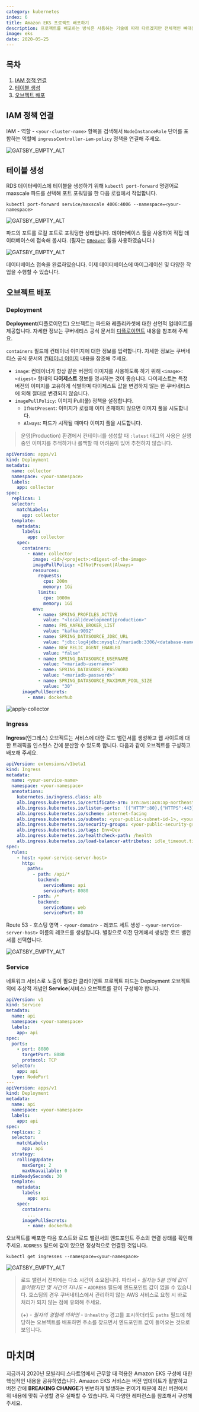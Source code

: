 ```yaml
---
category: kubernetes
index: 6
title: Amazon EKS 프로젝트 배포하기
description: 프로젝트를 배포하는 방식은 사용하는 기술에 따라 다르겠지만 전체적인 뼈대는 비슷합니다. 실전에서 어떻게 배포했는지 살펴보세요.
image: eks
date: 2020-05-25
---
```


## 목차

1. [IAM 정책 연결](#IAM-정책-연결)
2. [테이블 생성](#테이블-생성)
3. [오브젝트 배포](#오브젝트-배포)

## IAM 정책 연결

IAM - 역할 - `<your-cluster-name>` 항목을 검색해서 `NodeInstanceRole` 단어를 포함하는 역할에 `ingressController-iam-policy` 정책을 연결해 주세요.

![GATSBY_EMPTY_ALT](./attach-policy-for-ingress-controller.jpg)

## 테이블 생성

RDS 데이터베이스에 테이블을 생성하기 위해 `kubectl port-forward` 명령어로 maxscale 파드를 선택해 포트 포워딩을 한 다음 로컬에서 작업합니다.

```shell{promptUser: user}{promptHost: localhost}
kubectl port-forward service/maxscale 4006:4006 --namespace=<your-namespace>
```

![GATSBY_EMPTY_ALT](./port-forward-maxscale.jpg)

파드의 포트를 로컬 포트로 포워딩한 상태입니다. 데이터베이스 툴을 사용하여 직접 데이터베이스에 접속해 봅시다. (필자는 [`DBeaver`](https://dbeaver.io/download/) 툴을 사용하였습니다.)

![GATSBY_EMPTY_ALT](./mariadb-connection-settings.jpg)

데이터베이스 접속을 완료하였습니다. 이제 데이터베이스에 마이그레이션 및 다양한 작업을 수행할 수 있습니다.

## 오브젝트 배포

### Deployment

**Deployment**(디플로이먼트) 오브젝트는 파드와 레플리카셋에 대한 선언적 업데이트를 제공합니다. 자세한 정보는 쿠버네티스 공식 문서의 [디플로이먼트](https://kubernetes.io/ko/docs/concepts/workloads/controllers/deployment/) 내용을 참조해 주세요.

`containers` 필드에 컨테이너 이미지에 대한 정보를 입력합니다. 자세한 정보는 쿠버네티스 공식 문서의 [컨테이너 이미지](https://kubernetes.io/ko/docs/concepts/containers/#컨테이너-이미지) 내용을 참조해 주세요.

* `image`: 컨테이너가 항상 같은 버전의 이미지를 사용하도록 하기 위해 `<image>:<digest>` 형태의 **다이제스트** 정보를 명시하는 것이 좋습니다. 다이제스트는 특정 버전의 이미지를 고유하게 식별하며 다이제스트 값을 변경하지 않는 한 쿠버네티스에 의해 절대로 변경되지 않습니다.
* `imagePullPolicy`: 이미지 Pull(풀) 정책을 설정합니다.
    * `IfNotPresent`: 이미지가 로컬에 이미 존재하지 않으면 이미지 풀을 시도합니다.
    * `Always`: 파드가 시작될 때마다 이미지 풀을 시도합니다.

> 운영(Production) 환경에서 컨테이너를 생성할 때 `:latest` 태그의 사용은 실행 중인 이미지를 추적하거나 롤백할 때 어려움이 있어 추천하지 않습니다.

```yaml
apiVersion: apps/v1
kind: Deployment
metadata:
  name: collector
  namespace: <your-namespace>
  labels:
    app: collector
spec:
  replicas: 1
  selector:
    matchLabels:
      app: collector
  template:
    metadata:
      labels:
        app: collector
    spec:
      containers:
        - name: collector
          image: <id>/<project>:<digest-of-the-image>
          imagePullPolicy: <IfNotPresent|Always>
          resources:
            requests:
              cpu: 200m
              memory: 1Gi
            limits:
              cpu: 1000m
              memory: 1Gi
          env:
            - name: SPRING_PROFILES_ACTIVE
              value: "<local|development|production>"
            - name: FMS_KAFKA_BROKER_LIST
              value: "kafka:9092"
            - name: SPRING_DATASOURCE_JDBC_URL
              value: "jdbc:log4jdbc:mysql://mariadb:3306/<database-name>?autoReconnect=true&zeroDateTimeBehavior=convertToNull&useSSL=false&serverTimezone=Asia/Seoul"
            - name: NEW_RELIC_AGENT_ENABLED
              value: "false"
            - name: SPRING_DATASOURCE_USERNAME
              value: "<mariadb-username>"
            - name: SPRING_DATASOURCE_PASSWORD
              value: "<mariadb-password>"
            - name: SPRING_DATASOURCE_MAXIMUM_POOL_SIZE
              value: "30"
      imagePullSecrets:
        - name: dockerhub
```

![apply-collector](https://user-images.githubusercontent.com/16731356/82756835-920d4100-9e17-11ea-99da-b0dc046a3ff5.gif)

### Ingress

**Ingress**(인그레스) 오브젝트는 서비스에 대한 로드 밸런서를 생성하고 웹 사이트에 대한 트래픽을 인스턴스 간에 분산할 수 있도록 합니다. 다음과 같이 오브젝트를 구성하고 배포해 주세요.

```yaml
apiVersion: extensions/v1beta1
kind: Ingress
metadata:
  name: <your-service-name>
  namespace: <your-namespace>
  annotations:
    kubernetes.io/ingress.class: alb
    alb.ingress.kubernetes.io/certificate-arn: arn:aws:acm:ap-northeast-2:050914238222:certificate/f47dc907-3e20-4eba-9a37-71c039a9c28f
    alb.ingress.kubernetes.io/listen-ports: '[{"HTTP":80},{"HTTPS":443}]'
    alb.ingress.kubernetes.io/scheme: internet-facing
    alb.ingress.kubernetes.io/subnets: <your-public-subnet-id-1>, <your-public-subnet-id-2>, <your-public-subnet-id-3>
    alb.ingress.kubernetes.io/security-groups: <your-public-security-group-id>, <your-cluster-shared-node-security-group-id>, <your-nodegroup-security-group-id>
    alb.ingress.kubernetes.io/tags: Env=Dev
    alb.ingress.kubernetes.io/healthcheck-path: /health
    alb.ingress.kubernetes.io/load-balancer-attributes: idle_timeout.timeout_seconds=600
spec:
  rules:
    - host: <your-service-server-host>
      http:
        paths:
          - path: /api/*
            backend:
              serviceName: api
              servicePort: 8080
          - path: /*
            backend:
              serviceName: web
              servicePort: 80
```

Route 53 - 호스팅 영역 - `<your-domain>` - 레코드 세트 생성 - `<your-service-server-host>` 이름의 레코드를 생성합니다. 별칭으로 이전 단계에서 생성한 로드 밸런서를 선택합니다.

![GATSBY_EMPTY_ALT](./create-route-53-record-set.jpg)

### Service

네트워크 서비스로 노출이 필요한 클라이언트 프로젝트 파드는 Deployment 오브젝트 외에 추상적 개념인 **Service**(서비스) 오브젝트를 같이 구성해야 합니다.

```yaml
apiVersion: v1
kind: Service
metadata:
  name: api
  namespace: <your-namespace>
  labels:
    app: api
spec:
  ports:
    - port: 8080
      targetPort: 8080
      protocol: TCP
  selector:
    app: api
  type: NodePort
---
apiVersion: apps/v1
kind: Deployment
metadata:
  name: api
  namespace: <your-namespace>
  labels:
    app: api
spec:
  replicas: 2
  selector:
    matchLabels:
      app: api
  strategy:
    rollingUpdate:
      maxSurge: 2
      maxUnavailable: 0
  minReadySeconds: 30
  template:
    metadata:
      labels:
        app: api
    spec:
      containers:
        ...
      imagePullSecrets:
        - name: dockerhub
```

오브젝트를 배포한 다음 호스트와 로드 밸런서의 엔드포인트 주소의 연결 상태를 확인해 주세요. `ADDRESS` 필드에 값이 있으면 정상적으로 연결된 것입니다.

```shell{promptUser: user}{promptHost: localhost}
kubectl get ingresses --namespace=<your-namespace>
```

![GATSBY_EMPTY_ALT](./get-ingresses.jpg)

> 로드 밸런서 전파에는 다소 시간이 소요됩니다. 따라서 *- 필자는 5분 안에 값이 들어왔지만 몇 시간이 지나도 -* `ADDRESS` 필드에 엔드포인트 값이 없을 수 있습니다. 호스팅의 경우 쿠버네티스에서 관리하지 않는 AWS 서비스로 요청 시 바로 처리가 되지 않는 점에 유의해 주세요.
>
> (+) *- 필자의 경험에 의하면 -* `Unhealthy` 경고를 표시하더라도 `paths` 필드에 해당하는 오브젝트를 배포하면 주소를 찾으면서 엔드포인트 값이 들어오는 것으로 보입니다.

# 마치며

지금까지 2020년 모빌리티 스타트업에서 근무할 때 적용한 Amazon EKS 구성에 대한 핵심적인 내용을 공유하였습니다. Amazon EKS 서비스는 버전 업데이트가 활발하고 버전 간에 **BREAKING CHANGE**가 빈번하게 발생하는 편이기 때문에 최신 버전에서 위 내용에 맞춰 구성할 경우 실패할 수 있습니다. 꼭 다양한 레퍼런스를 참조해서 구성해 주세요.
